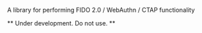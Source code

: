A library for performing FIDO 2.0 / WebAuthn / CTAP functionality

** Under development. Do not use. **